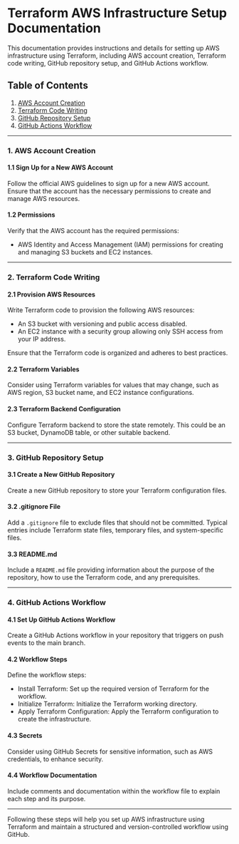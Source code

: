 # Terraform AWS Infrastructure Setup Documentation

This documentation provides instructions and details for setting up AWS infrastructure using Terraform, including AWS account creation, Terraform code writing, GitHub repository setup, and GitHub Actions workflow.

## Table of Contents

1. [AWS Account Creation](#aws-account-creation)
2. [Terraform Code Writing](#terraform-code-writing)
3. [GitHub Repository Setup](#github-repository-setup)
4. [GitHub Actions Workflow](#github-actions-workflow)

---

### 1. AWS Account Creation <a name="aws-account-creation"></a>

#### 1.1 Sign Up for a New AWS Account

Follow the official AWS guidelines to sign up for a new AWS account. Ensure that the account has the necessary permissions to create and manage AWS resources.

#### 1.2 Permissions

Verify that the AWS account has the required permissions:

- AWS Identity and Access Management (IAM) permissions for creating and managing S3 buckets and EC2 instances.

---

### 2. Terraform Code Writing <a name="terraform-code-writing"></a>

#### 2.1 Provision AWS Resources

Write Terraform code to provision the following AWS resources:

- An S3 bucket with versioning and public access disabled.
- An EC2 instance with a security group allowing only SSH access from your IP address.

Ensure that the Terraform code is organized and adheres to best practices.

#### 2.2 Terraform Variables

Consider using Terraform variables for values that may change, such as AWS region, S3 bucket name, and EC2 instance configurations.

#### 2.3 Terraform Backend Configuration

Configure Terraform backend to store the state remotely. This could be an S3 bucket, DynamoDB table, or other suitable backend.

---

### 3. GitHub Repository Setup <a name="github-repository-setup"></a>

#### 3.1 Create a New GitHub Repository

Create a new GitHub repository to store your Terraform configuration files.

#### 3.2 .gitignore File

Add a `.gitignore` file to exclude files that should not be committed. Typical entries include Terraform state files, temporary files, and system-specific files.

#### 3.3 README.md

Include a `README.md` file providing information about the purpose of the repository, how to use the Terraform code, and any prerequisites.

---

### 4. GitHub Actions Workflow <a name="github-actions-workflow"></a>

#### 4.1 Set Up GitHub Actions Workflow

Create a GitHub Actions workflow in your repository that triggers on push events to the main branch.

#### 4.2 Workflow Steps

Define the workflow steps:

- Install Terraform: Set up the required version of Terraform for the workflow.
- Initialize Terraform: Initialize the Terraform working directory.
- Apply Terraform Configuration: Apply the Terraform configuration to create the infrastructure.

#### 4.3 Secrets

Consider using GitHub Secrets for sensitive information, such as AWS credentials, to enhance security.

#### 4.4 Workflow Documentation

Include comments and documentation within the workflow file to explain each step and its purpose.

---

Following these steps will help you set up AWS infrastructure using Terraform and maintain a structured and version-controlled workflow using GitHub. 
